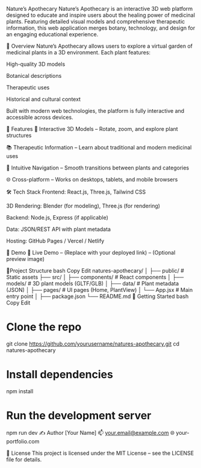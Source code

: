  Nature’s Apothecary
Nature’s Apothecary is an interactive 3D web platform designed to educate and inspire users about the healing power of medicinal plants. Featuring detailed visual models and comprehensive therapeutic information, this web application merges botany, technology, and design for an engaging educational experience.

🧠 Overview
Nature’s Apothecary allows users to explore a virtual garden of medicinal plants in a 3D environment. Each plant features:

High-quality 3D models

Botanical descriptions

Therapeutic uses

Historical and cultural context

Built with modern web technologies, the platform is fully interactive and accessible across devices.

🚀 Features
🌱 Interactive 3D Models – Rotate, zoom, and explore plant structures

📚 Therapeutic Information – Learn about traditional and modern medicinal uses

🧭 Intuitive Navigation – Smooth transitions between plants and categories

🌐 Cross-platform – Works on desktops, tablets, and mobile browsers

🛠️ Tech Stack
Frontend: React.js, Three.js, Tailwind CSS

3D Rendering: Blender (for modeling), Three.js (for rendering)

Backend: Node.js, Express (if applicable)

Data: JSON/REST API with plant metadata

Hosting: GitHub Pages / Vercel / Netlify

📸 Demo
🔗 Live Demo – (Replace with your deployed link)
– (Optional preview image)

📂Project Structure
bash
Copy
Edit
natures-apothecary/
│
├── public/                 # Static assets
├── src/
│   ├── components/         # React components
│   ├── models/             # 3D plant models (GLTF/GLB)
│   ├── data/               # Plant metadata (JSON)
│   ├── pages/              # UI pages (Home, PlantView)
│   └── App.jsx             # Main entry point
│
├── package.json
└── README.md
🧪 Getting Started
bash
Copy
Edit
# Clone the repo
git clone https://github.com/yourusername/natures-apothecary.git
cd natures-apothecary

# Install dependencies
npm install

# Run the development server
npm run dev
✍️ Author
[Your Name]
📫 your.email@example.com
🌐 your-portfolio.com

📄 License
This project is licensed under the MIT License – see the LICENSE file for details.
